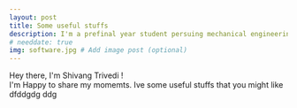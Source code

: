 ```yaml
---
layout: post
title: Some useful stuffs
description: I'm a prefinal year student persuing mechanical engineering. # Add post description (optional)
# needdate: true
img: software.jpg # Add image post (optional)
---
```


Hey there, I'm Shivang Trivedi !  
I'm Happy to share my momemts.
Ive some useful stuffs that you might like
dfddgdg
ddg

<!-- ![I and My friends]({{site.baseurl}}/assets/img/we-in-rest.jpg) -->